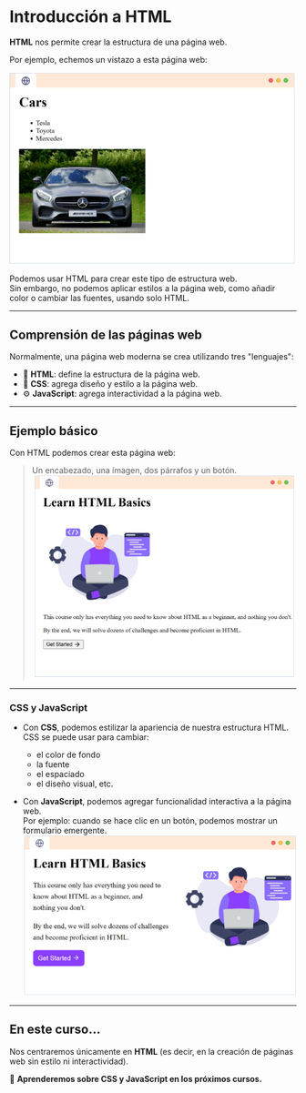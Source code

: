 # Introducción a HTML

**HTML** nos permite crear la estructura de una página web.

Por ejemplo, echemos un vistazo a esta página web:

![Estructura de una página web](https://github.com/disenioWeb2025/intro_html/raw/main/imagenes/1.png)

Podemos usar HTML para crear este tipo de estructura web.  
Sin embargo, no podemos aplicar estilos a la página web, como añadir color o cambiar las fuentes, usando solo HTML.

---

## Comprensión de las páginas web

Normalmente, una página web moderna se crea utilizando tres "lenguajes":

- 🧱 **HTML**: define la estructura de la página web.
- 🎨 **CSS**: agrega diseño y estilo a la página web.
- ⚙️ **JavaScript**: agrega interactividad a la página web.

---

## Ejemplo básico

Con HTML podemos crear esta página web:

> Un encabezado, una imagen, dos párrafos y un botón.  
![Estructura de una página web](https://github.com/disenioWeb2025/intro_html/raw/main/imagenes/2.png)


---

### CSS y JavaScript

- Con **CSS**, podemos estilizar la apariencia de nuestra estructura HTML.  
  CSS se puede usar para cambiar:
  - el color de fondo
  - la fuente
  - el espaciado
  - el diseño visual, etc.

- Con **JavaScript**, podemos agregar funcionalidad interactiva a la página web.  
  Por ejemplo: cuando se hace clic en un botón, podemos mostrar un formulario emergente.
  ![Estructura de una página web](https://github.com/disenioWeb2025/intro_html/raw/main/imagenes/3.png)


---

## En este curso...

Nos centraremos únicamente en **HTML** (es decir, en la creación de páginas web sin estilo ni interactividad).

📌 **Aprenderemos sobre CSS y JavaScript en los próximos cursos.**


